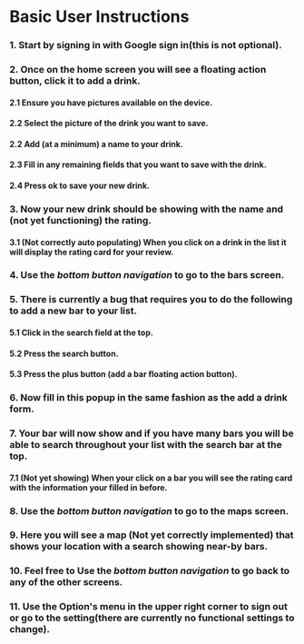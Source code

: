 # Basic User Instructions

### 1. Start by signing in with Google sign in(this is not optional).

### 2. Once on the home screen you will see a floating action button, click it to add a drink.

#### 2.1 Ensure you have pictures available on the device.

#### 2.2 Select the picture of the drink you want to save.

#### 2.2 Add (at a minimum) a name to your drink.

#### 2.3 Fill in any remaining fields that you want to save with the drink.

#### 2.4 Press ok to save your new drink.

### 3. Now your new drink should be showing with the name and (not yet functioning) the rating.

#### 3.1 (Not correctly auto populating) When you click on a drink in the list it will display the rating card for your review.

### 4. Use the _bottom button navigation_ to go to the bars screen.

### 5. There is currently a bug that requires you to do the following to add a new bar to your list.

#### 5.1 Click in the search field at the top.

#### 5.2 Press the search button.

#### 5.3 Press the plus button (add a bar floating action button).

### 6. Now fill in this popup in the same fashion as the add a drink form.

### 7. Your bar will now show and if you have many bars you will be able to search throughout your list with the search bar at the top.

#### 7.1 (Not yet showing) When your click on a bar you will see the rating card with the information your filled in before.

### 8. Use the _bottom button navigation_ to go to the maps screen.

### 9. Here you will see a map (Not yet correctly implemented) that shows your location with a search showing near-by bars.

### 10. Feel free to Use the _bottom button navigation_ to go back to any of the other screens. 

### 11. Use the Option's menu in the upper right corner to sign out or go to the setting(there are currently no functional settings to change).